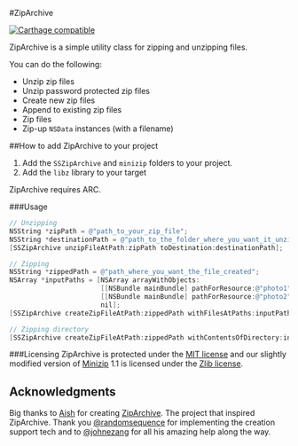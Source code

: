 #ZipArchive

[![Carthage compatible](https://img.shields.io/badge/Carthage-compatible-4BC51D.svg?style=flat)](https://github.com/Carthage/Carthage)

ZipArchive is a simple utility class for zipping and unzipping files. 

You can do the following:

- Unzip zip files
- Unzip password protected zip files
- Create new zip files
- Append to existing zip files
- Zip files
- Zip-up `NSData` instances (with a filename)

##How to add ZipArchive to your project

1. Add the `SSZipArchive` and `minizip` folders to your project.
2. Add the `libz` library to your target

ZipArchive requires ARC.

###Usage

```objective-c
// Unzipping
NSString *zipPath = @"path_to_your_zip_file";
NSString *destinationPath = @"path_to_the_folder_where_you_want_it_unzipped";
[SSZipArchive unzipFileAtPath:zipPath toDestination:destinationPath];

// Zipping
NSString *zippedPath = @"path_where_you_want_the_file_created";
NSArray *inputPaths = [NSArray arrayWithObjects:
                       [[NSBundle mainBundle] pathForResource:@"photo1" ofType:@"jpg"],
                       [[NSBundle mainBundle] pathForResource:@"photo2" ofType:@"jpg"]
                       nil];
[SSZipArchive createZipFileAtPath:zippedPath withFilesAtPaths:inputPaths];

// Zipping directory
[SSZipArchive createZipFileAtPath:zippedPath withContentsOfDirectory:inputPath];
```

###Licensing
ZipArchive is protected under the [MIT license](https://github.com/ZipArchive/ZipArchive/raw/master/LICENSE) and our slightly modified version of [Minizip](http://www.winimage.com/zLibDll/minizip.html) 1.1 is licensed under the [Zlib license](http://www.zlib.net/zlib_license.html).

## Acknowledgments
Big thanks to [Aish](http://code.google.com/p/ziparchive) for creating [ZipArchive](http://code.google.com/p/ziparchive). The project that inspired ZipArchive. Thank you [@randomsequence](https://github.com/randomsequence) for implementing the creation support tech and to [@johnezang](https://github.com/johnezang) for all his amazing help along the way.